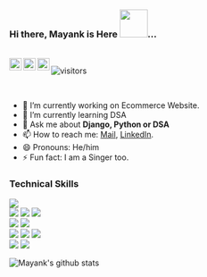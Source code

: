 ### Hi there, Mayank is Here <img src="https://i.pinimg.com/originals/00/4b/17/004b173f6e3d6843df10114e087f30a8.gif" width="50" height="50"/>...


<br/>
<a href="https://twitter.com/mayankkirar0">
  <img align="left" alt="Mayank | Twitter" width="22px" src="https://cdn.jsdelivr.net/npm/simple-icons@v3/icons/twitter.svg" />
</a>
<a href="https://www.linkedin.com/in/mayank-dhakad-363921169/">
  <img align="left" alt="Mayank's LinkdeIN" width="22px" src="https://cdn.jsdelivr.net/npm/simple-icons@v3/icons/linkedin.svg" />
</a>
<a href="https://leetcode.com/mayank2_0/">
  <img align="left" alt="Mayank's Leetcode" width="22px" src="https://cdn.jsdelivr.net/npm/simple-icons@v3/icons/leetcode.svg" />
</a>

 ![visitors](https://visitor-badge.laobi.icu/badge?page_id=itsmayank0.itsmayank0)

<br />

- 🔭 I’m currently working on Ecommerce Website.
- 🌱 I’m currently learning DSA
- 💬 Ask me about **Django, Python or DSA**
- 📫 How to reach me: [Mail](mailto:mayankirar@gmail.com), [LinkedIn](https://www.linkedin.com/in/mayank-dhakad-363921169/).
- 😄 Pronouns: He/him
- ⚡ Fun fact: I am a Singer too.

### Technical Skills
<img src="https://img.shields.io/badge/-MongoDB-yellow?style=flat&logo=mongoDB"> <br />
<img src="https://img.shields.io/badge/-django-black?style=flat&logo=django"> <img src="https://img.shields.io/badge/-Firebase-black?style=flat&logo=Firebase">  <img src="https://img.shields.io/badge/-AWS-orange"> <br />
<img src="https://img.shields.io/badge/-C%20&%20C++-659ad2?style=flat&logo=c%2B%2B&logoColor=ffffff"> <img src="https://img.shields.io/badge/-Python%203-black?style=flat&logo=python&logoColor=white"> <br />
<img src = "https://img.shields.io/badge/-HTML5-E34F26?style=flat&logo=html5&logoColor=white"> <img src = "https://img.shields.io/badge/-CSS3-1572B6?style=flat&logo=css3&logoColor=white"> 
<img src="https://img.shields.io/badge/-Bootstrap-563D7C?style=flat&logo=bootstrap&logoColor=white"> <br />
<img src="https://img.shields.io/badge/-Problem%20Solving-ffa804?style=flat"> <img src="https://img.shields.io/badge/-Database%20Management-4d008f?style=flat"> <br />

![Mayank's github stats](https://github-readme-stats.vercel.app/api?username=itsmayank0&show_icons=true&hide_border=true)
